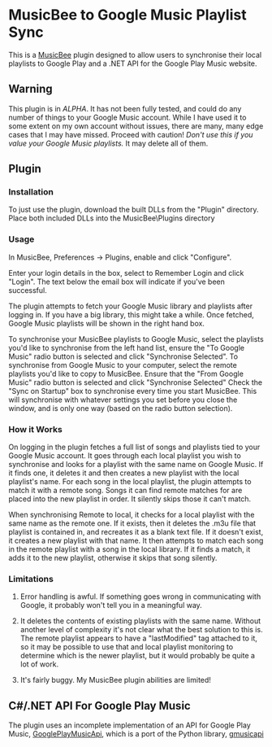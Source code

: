 MusicBee to Google Music Playlist Sync
======================================

This is a [MusicBee](http://getmusicbee.com) plugin  designed to allow users to synchronise their local playlists to Google Play and a .NET API for the Google Play Music website.

Warning
-------

This plugin is in *ALPHA*. It has not been fully tested, and could do any number of things to your Google Music account. While I have used it to some extent on my own account without issues, there are many, many edge cases that I may have missed. Proceed with caution! *Don't use this if you value your Google Music playlists.* It may delete all of them.

Plugin
------

### Installation

To just use the plugin, download the built DLLs from the "Plugin" directory. Place both included DLLs into the MusicBee\\Plugins directory

### Usage

In MusicBee, Preferences -> Plugins, enable and click "Configure". 

Enter your login details in the box, select to Remember Login and click "Login". The text below the email box will indicate if you've been successful.

The plugin attempts to fetch your Google Music library and playlists after logging in. If you have a big library, this might take a while. Once fetched, Google Music playlists will be shown in the right hand box.

To synchronise your MusicBee playlists to Google Music, select the playlists you'd like to synchronise from the left hand list, ensure the "To Google Music" radio button is selected and click "Synchronise Selected". To synchronise from Google Music to your computer, select the remote playlists you'd like to copy to MusicBee. Ensure that the "From Google Music" radio button is selected and click "Synchronise Selected" Check the "Sync on Startup" box to synchronise every time you start MusicBee. This will synchronise with whatever settings you set before you close the window, and is only one way (based on the radio button selection).

### How it Works

On logging in the plugin fetches a full list of songs and playlists tied to your Google Music account. It goes through each local playlist you wish to synchronise and looks for a playlist with the same name on Google Music. If it finds one, it deletes it and then creates a new playlist with the local playlist's name. For each song in the local playlist, the plugin attempts to match it with a remote song. Songs it can find remote matches for are placed into the new playlist in order. It silently skips those it can't match.

When synchronising Remote to local, it checks for a local playlist with the same name as the remote one. If it exists, then it deletes the .m3u file that playlist is contained in, and recreates it as a blank text file. If it doesn't exist, it creates a new playlist with that name. It then attempts to match each song in the remote playlist with a song in the local library. If it finds a match, it adds it to the new playlist, otherwise it skips that song silently.

### Limitations

1. Error handling is awful. If something goes wrong in communicating with Google, it probably won't tell you in a meaningful way.

2. It deletes the contents of existing playlists with the same name. Without another level of complexity it's not clear what the best solution to this is. The remote playlist appears to have a "lastModified" tag attached to it, so it may be possible to use that and local playlist monitoring to determine which is the newer playlist, but it would probably be quite a lot of work.

3. It's fairly buggy. My MusicBee plugin abilities are limited!

C#/.NET API For Google Play Music
----------------------------------

The plugin uses an incomplete implementation of an API for Google Play Music, [GooglePlayMusicApi](https://github.com/mitchhymel/GooglePlayMusicAPI), which is a port of the Python library, [gmusicapi](https://github.com/simon-weber/Unofficial-Google-Music-API)

